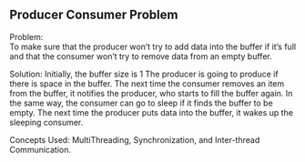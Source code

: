 Producer Consumer Problem
-------------------------
Problem:  
To make sure that the producer won’t try to add data into the buffer if it’s full and that the consumer won’t try to remove data from an empty buffer.

Solution:
Initially, the buffer size is 1
The producer is going to produce if there is space in the buffer.
The next time the consumer removes an item from the buffer, it notifies the producer, who starts to fill the buffer again.
In the same way, the consumer can go to sleep if it finds the buffer to be empty.
The next time the producer puts data into the buffer, it wakes up the sleeping consumer.

Concepts Used:
MultiThreading, Synchronization, and Inter-thread Communication.

